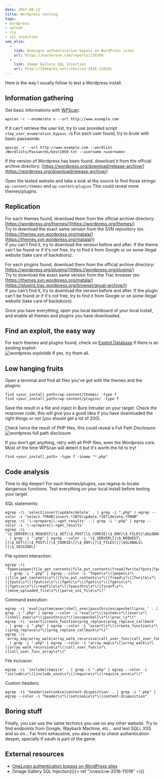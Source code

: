 ```yaml
---
date: 2017-09-12
title: Wordpress testing
tags:
- wordpress
- upload
- rce
- sql injection
see_also:
  -
    link: OneLogin authentication bypass on WordPress sites
    url: https://hackerone.com/reports/136169
  -
    link: Image Gallery SQL Injection
    url: http://10degres.net/cves/cve-2016-11018/
---
```

Here is the way I usually follow to test a Wordpress install.

## Information gathering

Get basic informations with [WPScan](https://wpscan.org/):
```none
wpscan -r --enumerate u --url http://www.example.com
```

If it can't retrieve the user list, try to use provided script `stop_user_enumeration_bypass.rb`
For each user found, try to brute with basic passwords:
```none
wpscan -r --url http://www.example.com --wordlist /Wordlists/Passwords/best1050.txt --username <username>
```

If the version of Wordpress has been found, download it from the official archive directory:
[https://wordpress.org/download/release-archive/](https://wordpress.org/download/release-archive/)

Open the tested website and take a look at the source to find those strings:
`wp-content/themes` and `wp-content/plugins`
This could reveal more themes/plugins.

<!--more-->

## Replication

For each themes found, download them from the official archive directory:
[https://wordpress.org/themes/](https://wordpress.org/themes/)  
Try to download the exact same version from the SVN repository (ex: [https://themes.svn.wordpress.org/matala/](https://themes.svn.wordpress.org/matala/))  
If you can't find it, try to download the version before and after.
If the theme can't be found or if it's not free, try to find it from Google or on some illegal website (take care of backdoors).

For each plugins found, download them from the official archive directory:
[https://wordpress.org/plugins/](https://wordpress.org/plugins/)  
Try to download the exact same version from the Trac browser (ex: [https://themes.svn.wordpress.org/matala/](https://plugins.trac.wordpress.org/browser/anual-archive/))  
If you can't find it, try to download the version before and after.
If the plugin can't be found or if it's not free, try to find it from Google or on some illegal website (take care of backdoors).

Once you have everything, open you local dashboard of your local install, and enable all themes and plugins you have downloaded.


## Find an exploit, the easy way

For each themes and plugins found, check on [Exploit Database](https://www.exploit-db.com/) if there is an existing exploit:  
![wordpress exploitdb](/images/wordpress-exploitdb.png)
If yes, try them all.


## Low hanging fruits

Open a terminal and find all files you've got with the themes and the plugins:
```none
find <your_install_path>/wp-content/themes/ -type f
find <your_install_path>/wp-content/plugins/ -type f
```
Save the result in a file and inject in Burp Intruder on your target. Check the response code, this will give you a good idea if you have downloaded the right things or not (you should get a lot of 200).

Check twice the result of PHP files, this could reveal a Full Path Disclosure:
![wordpress full path disclosure](/images/wordpress-fpd.png)

If you don't get anything, retry with all PHP files, even the Wordpress core.
Most of the time WPScan will detect it but it's worth the hit to try!
```none
find <your_install_path> -type f -iname "*.php"
```


## Code analysis

Time to dig deeper! For each themes/plugins, use regexp to locate dangerous functions.
Test everything on your local install before testing your target.

SQL statements:
```none
egrep -ri 'select|insert|update|delete' . | grep -i ".php" | egrep --color -i "select.*FROM|insert.*INTO|update.*SET|delete.*FROM"
egrep -ri '\->prepare|\->get_results' . | grep -i ".php" | egrep --color -i '\->prepare|\->get_results'
egrep -ri '\$_SERVER|\$_REQUEST|\$_GET|\$_POST|\$_COOKIE|\$_ENV|\$_FILES|\$GLOBALS|\$_SESSION' . | grep -i ".php" | egrep --color -i '\$_SERVER\[|\$_REQUEST\[|\$_GET\[|\$_POST\[|\$_COOKIE\[|\$_ENV\[|\$_FILES\[|\$GLOBALS\[|\$_SESSION\['
```

File system interaction:
```none
egrep -ri 'fopen|popen|file_get_contents|file_put_contents|fread|fwrite|fputs|fputcsv|fgetc|fgets|fgetss|fgetcsv|readfile|fpassthru|fscanf|move_uploaded_file|parse_ini_file' . | grep -i ".php" | egrep --color -i "fopen\s*\(|popen\s*\(|file_get_contents\s*\(|file_put_contents\s*\(|fread\s*\(|fwrite\s*\(|fputs\s*\(|fputcsv\s*\(|fgetc\s*\(|fgets\s*\(|fgetss\s*\(|fgetcsv\s*\(|readfile\s*\(|fpassthru\s*\(|fscanf\s*\(|move_uploaded_file\s*\(|parse_ini_file\s*\("
```

Command execution:
```none
egrep -ri 'eval|system|exec|shell_exec|passthru|escapeshell|proc_' . | grep -i ".php" | egrep --color -i "eval\s*\(|system\s*\(|exec\s*\(|shell_exec\s*\(|passthru\s*\(|escapeshell\s*\(|proc_\s*\("
egrep -ri 'assert|create_function|preg_replace|preg_replace_callback' . | grep -i ".php" | egrep --color -i "assert\s*\(|create_function\s*\(|preg_replace\s*\(|preg_replace_callback\s*\("
egrep -ri 'array_map|array_walk|array_walk_recursive|call_user_func|call_user_func_array' . | grep -i ".php" | egrep --color -i "array_map\s*\(|array_walk\s*\(|array_walk_recursive\s*\(|call_user_func\s*\(|call_user_func_array\s*\("
```

File inclusion:
```none
egrep -ri 'include|require' . | grep -i ".php" | egrep --color -i "include\s*\(|include_once\s*\(|require\s*\(|require_once\s*\("
```

Custom headers:
```none
egrep -ri 'header|setcookie|content-disposition' . | grep -i ".php" | egrep --color -i "header\s*\(|setcookie\s*\(|content-disposition"
```


## Boring stuff

Finally, you can use the same technics you use on any other website. Try to find endpoints from Google, Wayback Machine, etc... and test SQLi, XSS and so on...
Far from exhaustive, you also need to check authentication deeper, specially if oauth is part of the game.


## External resources

- [OneLogin authentication bypass on WordPress sites](https://hackerone.com/reports/136169)
- [Image Gallery SQL Injection]({{< ref "/cves/cve-2016-11018" >}})

